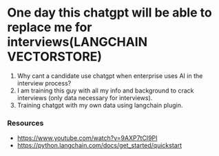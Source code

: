 # One day this chatgpt will be able to replace me for interviews(LANGCHAIN VECTORSTORE)

1. Why cant a candidate use chatgpt when enterprise uses AI in the interview process?
2. I am training this guy with all my info and background to crack interviews (only data necessary for interviews). 
3. Training chatgpt with my own data using langchain plugin.

### Resources 

 - https://www.youtube.com/watch?v=9AXP7tCI9PI
 - https://python.langchain.com/docs/get_started/quickstart

